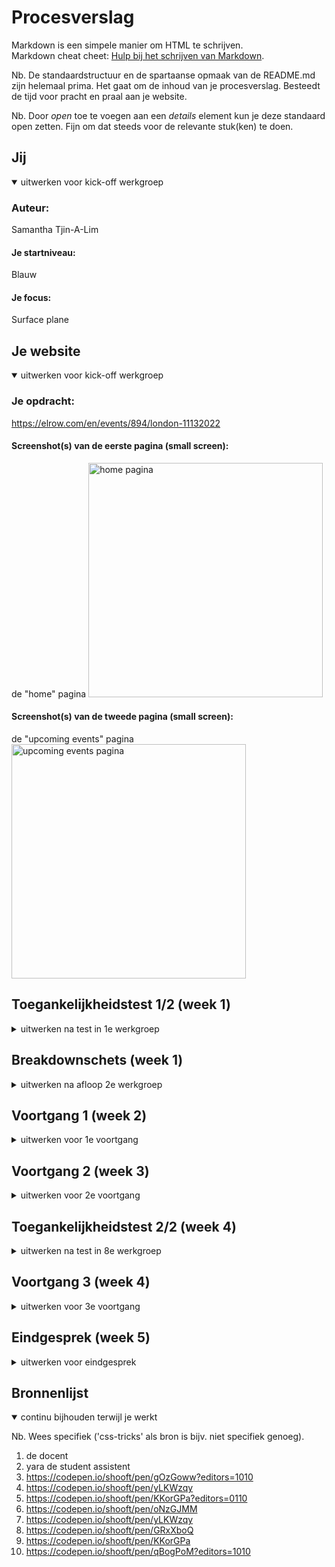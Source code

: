 # Procesverslag
Markdown is een simpele manier om HTML te schrijven.  
Markdown cheat cheet: [Hulp bij het schrijven van Markdown](https://github.com/adam-p/markdown-here/wiki/Markdown-Cheatsheet).

Nb. De standaardstructuur en de spartaanse opmaak van de README.md zijn helemaal prima. Het gaat om de inhoud van je procesverslag. Besteedt de tijd voor pracht en praal aan je website.

Nb. Door *open* toe te voegen aan een *details* element kun je deze standaard open zetten. Fijn om dat steeds voor de relevante stuk(ken) te doen.





## Jij

<details open>
  <summary>uitwerken voor kick-off werkgroep</summary>

  ### Auteur:
  Samantha Tjin-A-Lim

  #### Je startniveau:
  Blauw

  #### Je focus:
  Surface plane
 
</details>





## Je website

<details open>
  <summary>uitwerken voor kick-off werkgroep</summary>

  ### Je opdracht:
  https://elrow.com/en/events/894/london-11132022

  #### Screenshot(s) van de eerste pagina (small screen): 
  de "home" pagina 
  <img src="readme-images/home.png" width="375px" alt="home pagina">

  #### Screenshot(s) van de tweede pagina (small screen):
  de "upcoming events" pagina 
  <img src="readme-images/upcomingevents.png" width="375px" alt="upcoming events pagina">
 
</details>



## Toegankelijkheidstest 1/2 (week 1)

<details>
  <summary>uitwerken na test in 1e werkgroep</summary>

  ### Bevindingen
  Lijst met je bevindingen die in de test naar voren kwamen:
  - hij leest ook "nieuwe regel" voor
  - hij verteld steeds welk tekstelement je bent 
  - hij kan niet de afbeelding uitleggen alleen als er tekst in staat
  - de cookies leest hij ook voor
  - sommige koppen zijn niet samengevoegd

  #### Screenreader
  De website doorlopen met de screenreader ging niet heel soepel. Op de website zijn de afbeelding van de events belangrijk, want daar staat de meeste informatie op. De screenreader kan natuurlijk de afbeeldingen niet voorlezen en hierdoor mist er soms wat informatie. Verder worden sommige koppen niet samengevoegd en zou je eigenlijk niet kunnen weten dat bepaalde getallen bij bepaalde woorden horen.

  #### Muis en Toetsenbord 
  Tijdens het tabben komt er nergens een border omheen. Hierdoor heb je geen idee waar je bent. De website maakt wel gebruik van de pointer hand bij links, maar bij veel links gebeurt er niks anders als je erover hovert of als hij active is. Als je bij de pijltjes hovert word de button een beetje lichter, maar daar zie je bent snel overheen. Als een button active is gebeurt er helemaal niks.

  #### Motoriek (shocks, elastiekjes)
  Door de elastiekjes om mijn vinger kon ik totaal niet door de site heen scrollen. Je vingers zitten zo dicht op elkaar dat je ze bijna niet kan bewegen en dus ook niet naar beneden kan scrollen.

  #### Visueel (brillen, contrast, kleurenblind, dark/light). 
  Met de brillen kijken ging eigenlijk best gemakkelijk. Ik kon met de meeste brillen nog steeds de meeste dingen van mijn website zien. Alleen bij sommige brillen werd de tekst heel wazig waardoor je heel dichtbij het scherm of heel gefoccused moest zijn wilde je nog iets ervan lezen. Verder waren de kleuren soms wel moeilijk te onderscheiden en te zien, aangezien mijn website gebruik maakt van heel veel velle kleuren.

</details>



## Breakdownschets (week 1)

<details>
  <summary>uitwerken na afloop 2e werkgroep</summary>

  ### de hele pagina: 
  <img src="readme-images/home2.png" width="375px" alt="breakdown van de hele pagina">
  <img src="readme-images/upcomingevents2.png" width="375px" alt="breakdown van de hele pagina">

  ### dynamisch deel (bijv menu): 
  <img src="readme-images/home2.2.png" width="375px" alt="breakdown van een dynamisch deel">
  <img src="readme-images/upcomingevents2.2.png" width="375px" alt="breakdown van een dynamisch deel">

</details>





## Voortgang 1 (week 2)

<details>
  <summary>uitwerken voor 1e voortgang</summary>

  ### Stand van zaken
  De html ging best gemakkelijk, vooral door middel van de breakdownschets. Met de css heb ik een klein begin gemaakt wat ook wel prima te doen was. Alleen liep ik vast hoe je de verschillende sections van elkaar kan onderscheiden zonder classes te gebruiken.

  <img src="readme-images/htmlcode.png" width="375px" alt="stuk html code">

  ### Agenda voor meeting
  samen met je groepje opstellen

  | student 1: Samantha       | student 2: Jaiden  | student 3: Ying| 
  | ---                       | ---                | ---            |             
  | sections onderscheiden    | buttons in header  | verstopte link |
  | carroussel zonder classes |                    | hamburger menu |
  

  ### Verslag van meeting
  hier na afloop snel de uitkomsten van de meeting vastleggen

  - sections -> nth-of-type() gebruiken + tussen haakjes hoeveelste section
  - carroussel -> code van de docent gebruiken dus moet classes
  
</details>





## Voortgang 2 (week 3)

<details>
  <summary>uitwerken voor 2e voortgang</summary>

  ### Stand van zaken
  Deze week ging heel goed. Begin van de week liep ik nog een beetje vast met bijv de onderdelen in mijn article in de goede volgorde krijgen. Hiervoor had ik hulp gevraagd aan Yara de student assistent en het bleek heel simpel te zijn. Verder kreeg ik antwoorden op de vragen die ik op dat moment had waardoor ik tijdens het voortganggesprek geen nieuwe vragen had. Doordat mijn vragen op dat moment waren beantwoord maakte ik in mijn vrije tijd groote stappen.

  <img src="readme-images/volgorde.png" width="375px" alt="stuk html code">

  ### Agenda voor meeting
  samen met je groepje opstellen

  | student 1: Samantha      | student 2: Jaiden              | student 3: Frank       | student 4: Guido |
  | ---                      | ---                            | ---                    | ---              |
  | code controleren         | gedeelte helemaal tot de rand  | tekst opschuiven       | code controleren |
  |                          | footer                         | afbeeldingen met tekst |                  |
  


  ### Verslag van meeting
  hier na afloop snel de uitkomsten van de meeting vastleggen

  - code over het algemeen goed
  - tussen de buttons hoeft geen "type=button" te staan
  - css reset toevoegen

</details>





## Toegankelijkheidstest 2/2 (week 4)

<details>
  <summary>uitwerken na test in 8e werkgroep</summary>

  ### Bevindingen
  - geeft niet aan waar de link heen gaat, maar alleen wat voor tekst er staat
  - kleuren en lettergroote zijn goed te zien

  #### Screenreader
  De screenreader ging over het algemeen heel soepel. Alle kopjes worden duidelijk aangegeven en de meeste linkjes ook. Alleen de linkjes van de "buy tickets" knop en die van de "show all" knop moeten een aria label krijgen zodat het duidelijk word waarvoor je tickets koop en wat je te zien krijgt als je op de "show all" knop drukt.
  
  <img src="readme-images/links.png" width="375px" alt="de linkjes">
  <img src="readme-images/buy_ticket.png" width="375px" alt="de buy tickets knop">

  #### Muis en Toetsenbord 
  Bij het toetsenbord is het duidelijk door de rand om het element waar hij staat. Bij de navigatie is de tab uit beeld dus dat is een beetje vervelend als je niet weet dat daar de navigatie is. 

  Met de muis is de pointer hand heel handig dat je weet dat daar een link is. 

  Bij allebei moeten wel nog kleuren toegevoegd worden waardoor het tijdens het tabben niet alleen een rand eromheen is en met de muis de hover en active duidelijk te zien is.

  <img src="readme-images/tab.png" width="375px" alt="het logo tijdens het tabben">

  #### Motoriek (shocks, elastiekjes)
  Bij deze 2 onderdelen is het nog steeds bijna onmogelijk om goed door de site heen te scrollen.

  #### Visueel (brillen, contrast, kleurenblind, dark/light). 
  Ik heb verschillende brillen gebruikt tijdens het testen en dit kwam er uit:
  - central field loss: alleen kleuren en randen te zien - schuin kijken zie je wel alles
  - peripheral field loss: goed als je focus in rechtvoor je is maar ziet niks aan de zijkant 
  - combined loss: alles is goed te zien - kleine tekst wel iets minder goed te lezen maar nog wel te doen

  <img src="readme-images/h2.png" width="375px" alt="lettergrootte van h2">

  Voor het kleurencontrast heb ik ook verschillende kleurenblindheid gebruikt:
  - protanopia: kleuren zijn vooral blauw en beetje geel in afbeeldingen - roze is wat lichter blauw/grijs achtig
  - deuteranopia: kleuren veel blauw en grijs en beetje geel in afbeeldingen - paars is blauw en roze is grijs 
  - tritanopia: roze is beetje rood/roze achtig - meer kleur dan de vorige 2 - kleuren minder vel 
  - achromatopsia: alles is grijs - kleuren die normaal donker zijn zijn nog wel donkerder grijs 

  <img src="readme-images/kleur1.png" width="375px" alt="stuk met deuteranopia">
  <img src="readme-images/kleur2.png" width="375px" alt="stuk met tritanopia">
  <img src="readme-images/kleur3.png" width="375px" alt="stuk met achromatopsia">

</details>





## Voortgang 3 (week 4)

<details>
  <summary>uitwerken voor 3e voortgang</summary>

  ### Stand van zaken
  Ik heb het grootste deel van mijn website al af. Ik hoef alleen nog maar bepaalde dingen goed te krijgen die nu nog niet zo goed werken en de animaties toe te voegen. Verder loop ik wel vast met de css van mijn tweede pagina. Veel moet daarvan hetzelfde zijn als de eerste pagina (header en footer) maar die maakt hij totaal anders. 

  <img src="readme-images/buy_ticket2.png" width="375px" alt="stuk pagina 2">
  <img src="readme-images/pagina2.png" width="375px" alt="stuk pagina 2">
  <img src="readme-images/footer.png" width="375px" alt="stuk pagina 2">


  ### Agenda voor meeting
  samen met je groepje opstellen

  | student 1: Samantha | student 2: Jaiden  | student 3: Frank | student 4: Ying    |
  | ---                 | ---                | ---              | ---                |
  | pagina 2 met css    | button             | klikbaar maken   | caroussel          |
  | responsive article  | dit als er tijd is | html tabbaar     | responsive buttons |
  | glans bij button    |                    |                  |                    |


  ### Verslag van meeting
  hier na afloop snel de uitkomsten van de meeting vastleggen

  - pagina 2 css -> meerder css pagina's: algemeen, home pagina en event pagina
  - responsive article -> width moest op 100% 
  - glans bij button -> background-image en linear-gradient 

</details>





## Eindgesprek (week 5)

<details>
  <summary>uitwerken voor eindgesprek</summary>

  ### Je uitkomst - karakteristiek screenshots:
  <img src="readme-images/eindhome.png" width="375px" alt="uitkomst home pagina">
  <img src="readme-images/eindevents.png" width="375px" alt="uitkomst upcoming events pagina">

  ### Dit ging goed/Heb ik geleerd: 
  Ik ben heel erg trots op het eindresultaat. Ik heb veel dingen geleerd zoals hoe je onderdelen kan groeperen zonder gebruik te maken van een div of class. Ook heb ik meer animatie soorten geleerd en heb ik geleerd om dingen te positioneren.

  <img src="readme-images/elrowplanet.png" width="375px" alt="positioneren gelukt">

  ### Dit was lastig/Is niet gelukt:
  Ik vond de carroussel wel heel lastig. Uiteindelijk heb ik de code van de docent gebruikt, maar die kan ik zelf nog niet helemaal uitleggen en hij werkt jammer genoeg ook niet zoals ik het graag had gewilt. 

  <img src="readme-images/carrousel.png" width="375px" alt="carrousel niet gelukt">

</details>





## Bronnenlijst

<details open>
  <summary>continu bijhouden terwijl je werkt</summary>

  Nb. Wees specifiek ('css-tricks' als bron is bijv. niet specifiek genoeg).

  1. de docent
  2. yara de student assistent 
  3. https://codepen.io/shooft/pen/gOzGoww?editors=1010
  4. https://codepen.io/shooft/pen/yLKWzqy
  5. https://codepen.io/shooft/pen/KKorGPa?editors=0110
  6. https://codepen.io/shooft/pen/oNzGJMM
  7. https://codepen.io/shooft/pen/yLKWzqy
  8. https://codepen.io/shooft/pen/GRxXboQ
  9. https://codepen.io/shooft/pen/KKorGPa
  10. https://codepen.io/shooft/pen/qBogPoM?editors=1010

</details>